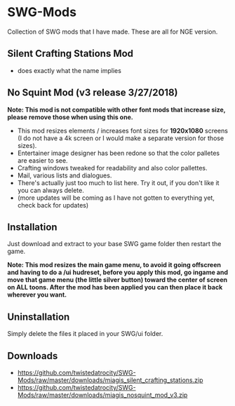# SWG-Mods
Collection of SWG mods that I have made. These are all for NGE version.

## Silent Crafting Stations Mod
* does exactly what the name implies

## No Squint Mod (v3 release 3/27/2018)
<b>Note: This mod is not compatible with other font mods that increase size, please remove those when using this one.</b>
* This mod resizes elements / increases font sizes for <b>1920x1080</b> screens (I do not have a 4k screen or I would make a separate version for those sizes).
* Entertainer image designer has been redone so that the color palletes are easier to see.
* Crafting windows tweaked for readability and also color pallettes.
* Mail, various lists and dialogues.
* There's actually just too much to list here. Try it out, if you don't like it you can always delete.
* (more updates will be coming as I have not gotten to everything yet, check back for updates)

## Installation
Just download and extract to your base SWG game folder then restart the game.

<b>Note: This mod resizes the main game menu, to avoid it going offscreen and having to do a /ui hudreset, before you apply this mod, go ingame and move that game menu (the little silver button) toward the center of screen on ALL toons. After the mod has been applied you can then place it back wherever you want.</b>

## Uninstallation
Simply delete the files it placed in your SWG/ui folder.

## Downloads
* https://github.com/twistedatrocity/SWG-Mods/raw/master/downloads/miagis_silent_crafting_stations.zip
* https://github.com/twistedatrocity/SWG-Mods/raw/master/downloads/miagis_nosquint_mod_v3.zip
